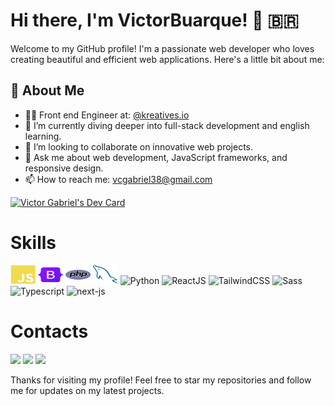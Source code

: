 # Hi there, I'm VictorBuarque! 👋 🇧🇷

Welcome to my GitHub profile! I'm a passionate web developer who loves creating beautiful and efficient web applications. Here's a little bit about me:

## 🚀 About Me
- 👨‍💻 Front end Engineer at: [@kreatives.io](https://github.com/kreatives-io)
- 🌱 I’m currently diving deeper into full-stack development and english learning.
- 👯 I’m looking to collaborate on innovative web projects.
- 💬 Ask me about web development, JavaScript frameworks, and responsive design.
- 📫 How to reach me: [vcgabriel38@gmail.com](mailto:vcgabriel38@gmail.com)

<div>
  <a href="https://app.daily.dev/victorgabriel"><img src="https://api.daily.dev/devcards/v2/am1o54JGPBjxtqvbHF7fT.png?type=wide&r=xee" width="652" alt="Victor Gabriel's Dev Card"/></a>
</div>

<div>
  <h1>Skills</h1>
  <img alt="Js" height="30" width="40" src="https://raw.githubusercontent.com/devicons/devicon/master/icons/javascript/javascript-plain.svg">
  <img alt="Bootstrap" height="30" width="40" src="https://raw.githubusercontent.com/devicons/devicon/master/icons/bootstrap/bootstrap-original.svg">
  <img alt="PHP" height="30" width="40" src="https://raw.githubusercontent.com/devicons/devicon/master/icons/php/php-original.svg">
  <img alt="MySQL" height="30" width="40" src="https://raw.githubusercontent.com/devicons/devicon/master/icons/mysql/mysql-original.svg">
  <img alt="Python" height="30" width="40" src="https://cdn.jsdelivr.net/gh/devicons/devicon/icons/python/python-original-wordmark.svg" />
  <img alt="ReactJS" height="30" width="40" src="https://cdn.jsdelivr.net/gh/devicons/devicon/icons/react/react-original.svg" />
  <img alt="TailwindCSS" height="30" width="40" src="https://cdn.jsdelivr.net/gh/devicons/devicon@latest/icons/tailwindcss/tailwindcss-original.svg" />
  <img alt="Sass" height="30" width="40" src="https://cdn.jsdelivr.net/gh/devicons/devicon/icons/sass/sass-original.svg" />
  <img alt="Typescript" height="30" width="40" src="https://cdn.jsdelivr.net/gh/devicons/devicon/icons/typescript/typescript-original.svg" />
  <img alt="next-js" height="30" width="40" src="https://cdn.jsdelivr.net/gh/devicons/devicon@latest/icons/nextjs/nextjs-original.svg" />
</div>

<div>
  <h1>Contacts</h1>
  <a href="https://instagram.com/victbuarque" target="_blank"><img src="https://img.shields.io/badge/-Instagram-%23E4405F?style=for-the-badge&logo=instagram&logoColor=white" target="_blank"></a>
  <a href="mailto:vcgabriel38@gmail.com"><img src="https://img.shields.io/badge/-Gmail-%23333?style=for-the-badge&logo=gmail&logoColor=white" target="_blank"></a>
  <a href="https://www.linkedin.com/in/victorbuarque" target="_blank"><img src="https://img.shields.io/badge/-LinkedIn-%230077B5?style=for-the-badge&logo=linkedin&logoColor=white" target="_blank"></a> 
</div>


Thanks for visiting my profile! Feel free to star my repositories and follow me for updates on my latest projects.
